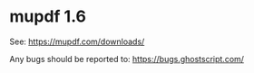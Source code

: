 # mupdf 1.6

See:
https://mupdf.com/downloads/

Any bugs should be reported to:
https://bugs.ghostscript.com/
